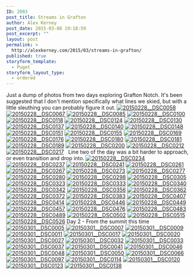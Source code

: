 ```yaml
---
ID: 2093
post_title: Streams in Grafton
author: Alex Kerney
post_date: 2015-03-08 19:18:59
post_excerpt: ""
layout: post
permalink: >
  http://alexkerney.com/2015/03/streams-in-grafton/
published: true
storyform_template:
  - Puget
storyform_layout_type:
  - ordered
---
```

Just a dump of photos from two days exploring Grafton Notch. It's been suggested that I don't mention specifically what lines we skied, but with a little sleuthing you can probably figure it out. <a href="http://alexkerney.com/wp-content/uploads/2015/02/20150228__DSC0058.jpg" data-decorational="pinned"><img data-decorational="pinned" data-sources="http://alexkerney.com/wp-content/uploads/2015/02/20150228__DSC0058.jpg 1x 1424w 2144h, http://alexkerney.com/wp-content/uploads/2015/02/20150228__DSC0058-328x494.jpg 1x 328w 494h, http://alexkerney.com/wp-content/uploads/2015/02/20150228__DSC0058-840x1265.jpg 1x 840w 1265h, http://alexkerney.com/wp-content/uploads/2015/02/20150228__DSC0058-840x1265.jpg 1x 840w 1265h, http://alexkerney.com/wp-content/uploads/2015/02/20150228__DSC0058-558x840.jpg 1x 558w 840h" class="alignnone size-large wp-image-2095 [ftmt_id] nofotomoto" src="http://alexkerney.com/wp-content/uploads/2015/02/20150228__DSC0058-840x1265.jpg" alt="20150228__DSC0058" /></a> <a href="http://alexkerney.com/wp-content/uploads/2015/02/20150228__DSC0067.jpg" data-decorational="pinned"><img data-decorational="pinned" data-sources="http://alexkerney.com/wp-content/uploads/2015/02/20150228__DSC0067.jpg 1x 1424w 2144h, http://alexkerney.com/wp-content/uploads/2015/02/20150228__DSC0067-328x494.jpg 1x 328w 494h, http://alexkerney.com/wp-content/uploads/2015/02/20150228__DSC0067-840x1265.jpg 1x 840w 1265h, http://alexkerney.com/wp-content/uploads/2015/02/20150228__DSC0067-840x1265.jpg 1x 840w 1265h, http://alexkerney.com/wp-content/uploads/2015/02/20150228__DSC0067-558x840.jpg 1x 558w 840h" class="alignnone size-large wp-image-2096 [ftmt_id] nofotomoto" src="http://alexkerney.com/wp-content/uploads/2015/02/20150228__DSC0067-840x1265.jpg" alt="20150228__DSC0067" /></a> <a href="http://alexkerney.com/wp-content/uploads/2015/02/20150228__DSC0085.jpg" data-decorational="pinned"><img data-decorational="pinned" data-sources="http://alexkerney.com/wp-content/uploads/2015/02/20150228__DSC0085.jpg 1x 1424w 2144h, http://alexkerney.com/wp-content/uploads/2015/02/20150228__DSC0085-328x494.jpg 1x 328w 494h, http://alexkerney.com/wp-content/uploads/2015/02/20150228__DSC0085-840x1265.jpg 1x 840w 1265h, http://alexkerney.com/wp-content/uploads/2015/02/20150228__DSC0085-840x1265.jpg 1x 840w 1265h, http://alexkerney.com/wp-content/uploads/2015/02/20150228__DSC0085-558x840.jpg 1x 558w 840h" class="alignnone size-large wp-image-2097 [ftmt_id] nofotomoto" src="http://alexkerney.com/wp-content/uploads/2015/02/20150228__DSC0085-840x1265.jpg" alt="20150228__DSC0085" /></a> <a href="http://alexkerney.com/wp-content/uploads/2015/02/20150228__DSC0100.jpg" data-decorational="pinned"><img data-decorational="pinned" data-sources="http://alexkerney.com/wp-content/uploads/2015/02/20150228__DSC0100.jpg 1x 583w 875h, http://alexkerney.com/wp-content/uploads/2015/02/20150228__DSC0100-329x494.jpg 1x 329w 494h, http://alexkerney.com/wp-content/uploads/2015/02/20150228__DSC0100-560x840.jpg 1x 560w 840h" class="alignnone size-large wp-image-2098 [ftmt_id] nofotomoto" src="http://alexkerney.com/wp-content/uploads/2015/02/20150228__DSC0100.jpg" alt="20150228__DSC0100" /></a> <a href="http://alexkerney.com/wp-content/uploads/2015/02/20150228__DSC0118.jpg" data-decorational="pinned"><img data-decorational="pinned" data-sources="http://alexkerney.com/wp-content/uploads/2015/02/20150228__DSC0118.jpg 1x 914w 1371h, http://alexkerney.com/wp-content/uploads/2015/02/20150228__DSC0118-329x494.jpg 1x 329w 494h, http://alexkerney.com/wp-content/uploads/2015/02/20150228__DSC0118-840x1260.jpg 1x 840w 1260h, http://alexkerney.com/wp-content/uploads/2015/02/20150228__DSC0118-840x1260.jpg 1x 840w 1260h, http://alexkerney.com/wp-content/uploads/2015/02/20150228__DSC0118-560x840.jpg 1x 560w 840h" class="alignnone size-large wp-image-2099 [ftmt_id] nofotomoto" src="http://alexkerney.com/wp-content/uploads/2015/02/20150228__DSC0118-840x1260.jpg" alt="20150228__DSC0118" /></a> <a href="http://alexkerney.com/wp-content/uploads/2015/02/20150228__DSC0124.jpg" data-decorational="pinned"><img data-decorational="pinned" data-sources="http://alexkerney.com/wp-content/uploads/2015/02/20150228__DSC0124.jpg 1x 1194w 796h, http://alexkerney.com/wp-content/uploads/2015/02/20150228__DSC0124-494x329.jpg 1x 494w 329h, http://alexkerney.com/wp-content/uploads/2015/02/20150228__DSC0124-840x560.jpg 1x 840w 560h, http://alexkerney.com/wp-content/uploads/2015/02/20150228__DSC0124-840x560.jpg 1x 840w 560h, http://alexkerney.com/wp-content/uploads/2015/02/20150228__DSC0124-840x560.jpg 1x 840w 560h" class="alignnone size-large wp-image-2100 [ftmt_id] nofotomoto" src="http://alexkerney.com/wp-content/uploads/2015/02/20150228__DSC0124-840x560.jpg" alt="20150228__DSC0124" /></a> <a href="http://alexkerney.com/wp-content/uploads/2015/02/20150228__DSC0130.jpg" data-decorational="pinned"><img data-decorational="pinned" data-sources="http://alexkerney.com/wp-content/uploads/2015/02/20150228__DSC0130.jpg 1x 2144w 1424h, http://alexkerney.com/wp-content/uploads/2015/02/20150228__DSC0130-494x328.jpg 1x 494w 328h, http://alexkerney.com/wp-content/uploads/2015/02/20150228__DSC0130-840x558.jpg 1x 840w 558h, http://alexkerney.com/wp-content/uploads/2015/02/20150228__DSC0130-840x558.jpg 1x 840w 558h, http://alexkerney.com/wp-content/uploads/2015/02/20150228__DSC0130-840x558.jpg 1x 840w 558h" class="alignnone size-large wp-image-2101 [ftmt_id] nofotomoto" src="http://alexkerney.com/wp-content/uploads/2015/02/20150228__DSC0130-840x558.jpg" alt="20150228__DSC0130" /></a> <a href="http://alexkerney.com/wp-content/uploads/2015/02/20150228__DSC0137.jpg" data-decorational="pinned"><img data-decorational="pinned" data-sources="http://alexkerney.com/wp-content/uploads/2015/02/20150228__DSC0137.jpg 1x 2144w 1424h, http://alexkerney.com/wp-content/uploads/2015/02/20150228__DSC0137-494x328.jpg 1x 494w 328h, http://alexkerney.com/wp-content/uploads/2015/02/20150228__DSC0137-840x558.jpg 1x 840w 558h, http://alexkerney.com/wp-content/uploads/2015/02/20150228__DSC0137-840x558.jpg 1x 840w 558h, http://alexkerney.com/wp-content/uploads/2015/02/20150228__DSC0137-840x558.jpg 1x 840w 558h" class="alignnone size-large wp-image-2102 [ftmt_id] nofotomoto" src="http://alexkerney.com/wp-content/uploads/2015/02/20150228__DSC0137-840x558.jpg" alt="20150228__DSC0137" /></a> <a href="http://alexkerney.com/wp-content/uploads/2015/02/20150228__DSC0140.jpg" data-decorational="pinned"><img data-decorational="pinned" data-sources="http://alexkerney.com/wp-content/uploads/2015/02/20150228__DSC0140.jpg 1x 2144w 1424h, http://alexkerney.com/wp-content/uploads/2015/02/20150228__DSC0140-494x328.jpg 1x 494w 328h, http://alexkerney.com/wp-content/uploads/2015/02/20150228__DSC0140-840x558.jpg 1x 840w 558h, http://alexkerney.com/wp-content/uploads/2015/02/20150228__DSC0140-840x558.jpg 1x 840w 558h, http://alexkerney.com/wp-content/uploads/2015/02/20150228__DSC0140-840x558.jpg 1x 840w 558h" class="alignnone size-large wp-image-2103 [ftmt_id] nofotomoto" src="http://alexkerney.com/wp-content/uploads/2015/02/20150228__DSC0140-840x558.jpg" alt="20150228__DSC0140" /></a> <a href="http://alexkerney.com/wp-content/uploads/2015/02/20150228__DSC0148.jpg" data-decorational="pinned"><img data-decorational="pinned" data-sources="http://alexkerney.com/wp-content/uploads/2015/02/20150228__DSC0148.jpg 1x 1424w 2144h, http://alexkerney.com/wp-content/uploads/2015/02/20150228__DSC0148-328x494.jpg 1x 328w 494h, http://alexkerney.com/wp-content/uploads/2015/02/20150228__DSC0148-840x1265.jpg 1x 840w 1265h, http://alexkerney.com/wp-content/uploads/2015/02/20150228__DSC0148-840x1265.jpg 1x 840w 1265h, http://alexkerney.com/wp-content/uploads/2015/02/20150228__DSC0148-558x840.jpg 1x 558w 840h" class="alignnone size-large wp-image-2104 [ftmt_id] nofotomoto" src="http://alexkerney.com/wp-content/uploads/2015/02/20150228__DSC0148-840x1265.jpg" alt="20150228__DSC0148" /></a> <a href="http://alexkerney.com/wp-content/uploads/2015/02/20150228__DSC0151.jpg" data-decorational="pinned"><img data-decorational="pinned" data-sources="http://alexkerney.com/wp-content/uploads/2015/02/20150228__DSC0151.jpg 1x 1424w 2144h, http://alexkerney.com/wp-content/uploads/2015/02/20150228__DSC0151-328x494.jpg 1x 328w 494h, http://alexkerney.com/wp-content/uploads/2015/02/20150228__DSC0151-840x1265.jpg 1x 840w 1265h, http://alexkerney.com/wp-content/uploads/2015/02/20150228__DSC0151-840x1265.jpg 1x 840w 1265h, http://alexkerney.com/wp-content/uploads/2015/02/20150228__DSC0151-558x840.jpg 1x 558w 840h" class="alignnone size-large wp-image-2105 [ftmt_id] nofotomoto" src="http://alexkerney.com/wp-content/uploads/2015/02/20150228__DSC0151-840x1265.jpg" alt="20150228__DSC0151" /></a> <a href="http://alexkerney.com/wp-content/uploads/2015/02/20150228__DSC0155.jpg" data-decorational="pinned"><img data-decorational="pinned" data-sources="http://alexkerney.com/wp-content/uploads/2015/02/20150228__DSC0155.jpg 1x 526w 789h, http://alexkerney.com/wp-content/uploads/2015/02/20150228__DSC0155-329x494.jpg 1x 329w 494h" class="alignnone size-large wp-image-2106 [ftmt_id] nofotomoto" src="http://alexkerney.com/wp-content/uploads/2015/02/20150228__DSC0155.jpg" alt="20150228__DSC0155" /></a> <a href="http://alexkerney.com/wp-content/uploads/2015/02/20150228__DSC0169.jpg" data-decorational="pinned"><img data-decorational="pinned" data-sources="http://alexkerney.com/wp-content/uploads/2015/02/20150228__DSC0169.jpg 1x 1424w 2144h, http://alexkerney.com/wp-content/uploads/2015/02/20150228__DSC0169-328x494.jpg 1x 328w 494h, http://alexkerney.com/wp-content/uploads/2015/02/20150228__DSC0169-840x1265.jpg 1x 840w 1265h, http://alexkerney.com/wp-content/uploads/2015/02/20150228__DSC0169-840x1265.jpg 1x 840w 1265h, http://alexkerney.com/wp-content/uploads/2015/02/20150228__DSC0169-558x840.jpg 1x 558w 840h" class="alignnone size-large wp-image-2107 [ftmt_id] nofotomoto" src="http://alexkerney.com/wp-content/uploads/2015/02/20150228__DSC0169-840x1265.jpg" alt="20150228__DSC0169" /></a> <a href="http://alexkerney.com/wp-content/uploads/2015/02/20150228__DSC0176.jpg" data-decorational="pinned"><img data-decorational="pinned" data-sources="http://alexkerney.com/wp-content/uploads/2015/02/20150228__DSC0176.jpg 1x 682w 1024h, http://alexkerney.com/wp-content/uploads/2015/02/20150228__DSC0176-329x494.jpg 1x 329w 494h, http://alexkerney.com/wp-content/uploads/2015/02/20150228__DSC0176-559x840.jpg 1x 559w 840h" class="alignnone size-large wp-image-2108 [ftmt_id] nofotomoto" src="http://alexkerney.com/wp-content/uploads/2015/02/20150228__DSC0176.jpg" alt="20150228__DSC0176" /></a> <a href="http://alexkerney.com/wp-content/uploads/2015/02/20150228__DSC0180.jpg" data-decorational="pinned"><img data-decorational="pinned" data-sources="http://alexkerney.com/wp-content/uploads/2015/02/20150228__DSC0180.jpg 1x 1359w 906h, http://alexkerney.com/wp-content/uploads/2015/02/20150228__DSC0180-494x329.jpg 1x 494w 329h, http://alexkerney.com/wp-content/uploads/2015/02/20150228__DSC0180-840x560.jpg 1x 840w 560h, http://alexkerney.com/wp-content/uploads/2015/02/20150228__DSC0180-840x560.jpg 1x 840w 560h, http://alexkerney.com/wp-content/uploads/2015/02/20150228__DSC0180-840x560.jpg 1x 840w 560h" class="alignnone size-large wp-image-2109 [ftmt_id] nofotomoto" src="http://alexkerney.com/wp-content/uploads/2015/02/20150228__DSC0180-840x560.jpg" alt="20150228__DSC0180" /></a> <a href="http://alexkerney.com/wp-content/uploads/2015/02/20150228__DSC0181.jpg" data-decorational="pinned"><img data-decorational="pinned" data-sources="http://alexkerney.com/wp-content/uploads/2015/02/20150228__DSC0181.jpg 1x 1424w 2144h, http://alexkerney.com/wp-content/uploads/2015/02/20150228__DSC0181-328x494.jpg 1x 328w 494h, http://alexkerney.com/wp-content/uploads/2015/02/20150228__DSC0181-840x1265.jpg 1x 840w 1265h, http://alexkerney.com/wp-content/uploads/2015/02/20150228__DSC0181-840x1265.jpg 1x 840w 1265h, http://alexkerney.com/wp-content/uploads/2015/02/20150228__DSC0181-558x840.jpg 1x 558w 840h" class="alignnone size-large wp-image-2110 [ftmt_id] nofotomoto" src="http://alexkerney.com/wp-content/uploads/2015/02/20150228__DSC0181-840x1265.jpg" alt="20150228__DSC0181" /></a> <a href="http://alexkerney.com/wp-content/uploads/2015/02/20150228__DSC0189.jpg" data-decorational="pinned"><img data-decorational="pinned" data-sources="http://alexkerney.com/wp-content/uploads/2015/02/20150228__DSC0189.jpg 1x 1124w 1687h, http://alexkerney.com/wp-content/uploads/2015/02/20150228__DSC0189-329x494.jpg 1x 329w 494h, http://alexkerney.com/wp-content/uploads/2015/02/20150228__DSC0189-840x1261.jpg 1x 840w 1261h, http://alexkerney.com/wp-content/uploads/2015/02/20150228__DSC0189-840x1261.jpg 1x 840w 1261h, http://alexkerney.com/wp-content/uploads/2015/02/20150228__DSC0189-560x840.jpg 1x 560w 840h" class="alignnone size-large wp-image-2111 [ftmt_id] nofotomoto" src="http://alexkerney.com/wp-content/uploads/2015/02/20150228__DSC0189-840x1261.jpg" alt="20150228__DSC0189" /></a> <a href="http://alexkerney.com/wp-content/uploads/2015/02/20150228__DSC0200.jpg" data-decorational="pinned"><img data-decorational="pinned" data-sources="http://alexkerney.com/wp-content/uploads/2015/02/20150228__DSC0200.jpg 1x 928w 1392h, http://alexkerney.com/wp-content/uploads/2015/02/20150228__DSC0200-329x494.jpg 1x 329w 494h, http://alexkerney.com/wp-content/uploads/2015/02/20150228__DSC0200-840x1260.jpg 1x 840w 1260h, http://alexkerney.com/wp-content/uploads/2015/02/20150228__DSC0200-840x1260.jpg 1x 840w 1260h, http://alexkerney.com/wp-content/uploads/2015/02/20150228__DSC0200-560x840.jpg 1x 560w 840h" class="alignnone size-large wp-image-2112 [ftmt_id] nofotomoto" src="http://alexkerney.com/wp-content/uploads/2015/02/20150228__DSC0200-840x1260.jpg" alt="20150228__DSC0200" /></a> <a href="http://alexkerney.com/wp-content/uploads/2015/02/20150228__DSC0212.jpg" data-decorational="pinned"><img data-decorational="pinned" data-sources="http://alexkerney.com/wp-content/uploads/2015/02/20150228__DSC0212.jpg 1x 1424w 2144h, http://alexkerney.com/wp-content/uploads/2015/02/20150228__DSC0212-328x494.jpg 1x 328w 494h, http://alexkerney.com/wp-content/uploads/2015/02/20150228__DSC0212-840x1265.jpg 1x 840w 1265h, http://alexkerney.com/wp-content/uploads/2015/02/20150228__DSC0212-840x1265.jpg 1x 840w 1265h, http://alexkerney.com/wp-content/uploads/2015/02/20150228__DSC0212-558x840.jpg 1x 558w 840h" class="alignnone size-large wp-image-2113 [ftmt_id] nofotomoto" src="http://alexkerney.com/wp-content/uploads/2015/02/20150228__DSC0212-840x1265.jpg" alt="20150228__DSC0212" /></a> <a href="http://alexkerney.com/wp-content/uploads/2015/02/20150228__DSC0217.jpg" data-decorational="pinned"><img data-decorational="pinned" data-sources="http://alexkerney.com/wp-content/uploads/2015/02/20150228__DSC0217.jpg 1x 1424w 2144h, http://alexkerney.com/wp-content/uploads/2015/02/20150228__DSC0217-328x494.jpg 1x 328w 494h, http://alexkerney.com/wp-content/uploads/2015/02/20150228__DSC0217-840x1265.jpg 1x 840w 1265h, http://alexkerney.com/wp-content/uploads/2015/02/20150228__DSC0217-840x1265.jpg 1x 840w 1265h, http://alexkerney.com/wp-content/uploads/2015/02/20150228__DSC0217-558x840.jpg 1x 558w 840h" class="alignnone size-large wp-image-2114 [ftmt_id] nofotomoto" src="http://alexkerney.com/wp-content/uploads/2015/02/20150228__DSC0217-840x1265.jpg" alt="20150228__DSC0217" /></a>   Line two of the day was a bit harder to approach, or even transition and drop into. <a href="http://alexkerney.com/wp-content/uploads/2015/02/20150228__DSC0234.jpg" data-decorational="pinned"><img data-decorational="pinned" data-sources="http://alexkerney.com/wp-content/uploads/2015/02/20150228__DSC0234.jpg 1x 1424w 2144h, http://alexkerney.com/wp-content/uploads/2015/02/20150228__DSC0234-328x494.jpg 1x 328w 494h, http://alexkerney.com/wp-content/uploads/2015/02/20150228__DSC0234-840x1265.jpg 1x 840w 1265h, http://alexkerney.com/wp-content/uploads/2015/02/20150228__DSC0234-840x1265.jpg 1x 840w 1265h, http://alexkerney.com/wp-content/uploads/2015/02/20150228__DSC0234-558x840.jpg 1x 558w 840h" class="alignnone size-large wp-image-2115 [ftmt_id] nofotomoto" src="http://alexkerney.com/wp-content/uploads/2015/02/20150228__DSC0234-840x1265.jpg" alt="20150228__DSC0234" /></a> <a href="http://alexkerney.com/wp-content/uploads/2015/02/20150228__DSC0237.jpg" data-decorational="pinned"><img data-decorational="pinned" data-sources="http://alexkerney.com/wp-content/uploads/2015/02/20150228__DSC0237.jpg 1x 1424w 2144h, http://alexkerney.com/wp-content/uploads/2015/02/20150228__DSC0237-328x494.jpg 1x 328w 494h, http://alexkerney.com/wp-content/uploads/2015/02/20150228__DSC0237-840x1265.jpg 1x 840w 1265h, http://alexkerney.com/wp-content/uploads/2015/02/20150228__DSC0237-840x1265.jpg 1x 840w 1265h, http://alexkerney.com/wp-content/uploads/2015/02/20150228__DSC0237-558x840.jpg 1x 558w 840h" class="alignnone size-large wp-image-2116 [ftmt_id] nofotomoto" src="http://alexkerney.com/wp-content/uploads/2015/02/20150228__DSC0237-840x1265.jpg" alt="20150228__DSC0237" /></a> <a href="http://alexkerney.com/wp-content/uploads/2015/02/20150228__DSC0241.jpg" data-decorational="pinned"><img data-decorational="pinned" data-sources="http://alexkerney.com/wp-content/uploads/2015/02/20150228__DSC0241.jpg 1x 1424w 2144h, http://alexkerney.com/wp-content/uploads/2015/02/20150228__DSC0241-328x494.jpg 1x 328w 494h, http://alexkerney.com/wp-content/uploads/2015/02/20150228__DSC0241-840x1265.jpg 1x 840w 1265h, http://alexkerney.com/wp-content/uploads/2015/02/20150228__DSC0241-840x1265.jpg 1x 840w 1265h, http://alexkerney.com/wp-content/uploads/2015/02/20150228__DSC0241-558x840.jpg 1x 558w 840h" class="alignnone size-large wp-image-2117 [ftmt_id] nofotomoto" src="http://alexkerney.com/wp-content/uploads/2015/02/20150228__DSC0241-840x1265.jpg" alt="20150228__DSC0241" /></a> <a href="http://alexkerney.com/wp-content/uploads/2015/02/20150228__DSC0261.jpg" data-decorational="pinned"><img data-decorational="pinned" data-sources="http://alexkerney.com/wp-content/uploads/2015/02/20150228__DSC0261.jpg 1x 1027w 1541h, http://alexkerney.com/wp-content/uploads/2015/02/20150228__DSC0261-329x494.jpg 1x 329w 494h, http://alexkerney.com/wp-content/uploads/2015/02/20150228__DSC0261-840x1260.jpg 1x 840w 1260h, http://alexkerney.com/wp-content/uploads/2015/02/20150228__DSC0261-840x1260.jpg 1x 840w 1260h, http://alexkerney.com/wp-content/uploads/2015/02/20150228__DSC0261-560x840.jpg 1x 560w 840h" class="alignnone size-large wp-image-2118 [ftmt_id] nofotomoto" src="http://alexkerney.com/wp-content/uploads/2015/02/20150228__DSC0261-840x1260.jpg" alt="20150228__DSC0261" /></a> <a href="http://alexkerney.com/wp-content/uploads/2015/02/20150228__DSC0267.jpg" data-decorational="pinned"><img data-decorational="pinned" data-sources="http://alexkerney.com/wp-content/uploads/2015/02/20150228__DSC0267.jpg 1x 1424w 2144h, http://alexkerney.com/wp-content/uploads/2015/02/20150228__DSC0267-328x494.jpg 1x 328w 494h, http://alexkerney.com/wp-content/uploads/2015/02/20150228__DSC0267-840x1265.jpg 1x 840w 1265h, http://alexkerney.com/wp-content/uploads/2015/02/20150228__DSC0267-840x1265.jpg 1x 840w 1265h, http://alexkerney.com/wp-content/uploads/2015/02/20150228__DSC0267-558x840.jpg 1x 558w 840h" class="alignnone size-large wp-image-2119 [ftmt_id] nofotomoto" src="http://alexkerney.com/wp-content/uploads/2015/02/20150228__DSC0267-840x1265.jpg" alt="20150228__DSC0267" /></a> <a href="http://alexkerney.com/wp-content/uploads/2015/02/20150228__DSC0273.jpg" data-decorational="pinned"><img data-decorational="pinned" data-sources="http://alexkerney.com/wp-content/uploads/2015/02/20150228__DSC0273.jpg 1x 1424w 2144h, http://alexkerney.com/wp-content/uploads/2015/02/20150228__DSC0273-328x494.jpg 1x 328w 494h, http://alexkerney.com/wp-content/uploads/2015/02/20150228__DSC0273-840x1265.jpg 1x 840w 1265h, http://alexkerney.com/wp-content/uploads/2015/02/20150228__DSC0273-840x1265.jpg 1x 840w 1265h, http://alexkerney.com/wp-content/uploads/2015/02/20150228__DSC0273-558x840.jpg 1x 558w 840h" class="alignnone size-large wp-image-2120 [ftmt_id] nofotomoto" src="http://alexkerney.com/wp-content/uploads/2015/02/20150228__DSC0273-840x1265.jpg" alt="20150228__DSC0273" /></a> <a href="http://alexkerney.com/wp-content/uploads/2015/02/20150228__DSC0277.jpg" data-decorational="pinned"><img data-decorational="pinned" data-sources="http://alexkerney.com/wp-content/uploads/2015/02/20150228__DSC0277.jpg 1x 1424w 2144h, http://alexkerney.com/wp-content/uploads/2015/02/20150228__DSC0277-328x494.jpg 1x 328w 494h, http://alexkerney.com/wp-content/uploads/2015/02/20150228__DSC0277-840x1265.jpg 1x 840w 1265h, http://alexkerney.com/wp-content/uploads/2015/02/20150228__DSC0277-840x1265.jpg 1x 840w 1265h, http://alexkerney.com/wp-content/uploads/2015/02/20150228__DSC0277-558x840.jpg 1x 558w 840h" class="alignnone size-large wp-image-2121 [ftmt_id] nofotomoto" src="http://alexkerney.com/wp-content/uploads/2015/02/20150228__DSC0277-840x1265.jpg" alt="20150228__DSC0277" /></a> <a href="http://alexkerney.com/wp-content/uploads/2015/02/20150228__DSC0280.jpg" data-decorational="pinned"><img data-decorational="pinned" data-sources="http://alexkerney.com/wp-content/uploads/2015/02/20150228__DSC0280.jpg 1x 1424w 2144h, http://alexkerney.com/wp-content/uploads/2015/02/20150228__DSC0280-328x494.jpg 1x 328w 494h, http://alexkerney.com/wp-content/uploads/2015/02/20150228__DSC0280-840x1265.jpg 1x 840w 1265h, http://alexkerney.com/wp-content/uploads/2015/02/20150228__DSC0280-840x1265.jpg 1x 840w 1265h, http://alexkerney.com/wp-content/uploads/2015/02/20150228__DSC0280-558x840.jpg 1x 558w 840h" class="alignnone size-large wp-image-2122 [ftmt_id] nofotomoto" src="http://alexkerney.com/wp-content/uploads/2015/02/20150228__DSC0280-840x1265.jpg" alt="20150228__DSC0280" /></a> <a href="http://alexkerney.com/wp-content/uploads/2015/02/20150228__DSC0298.jpg" data-decorational="pinned"><img data-decorational="pinned" data-sources="http://alexkerney.com/wp-content/uploads/2015/02/20150228__DSC0298.jpg 1x 1424w 2144h, http://alexkerney.com/wp-content/uploads/2015/02/20150228__DSC0298-328x494.jpg 1x 328w 494h, http://alexkerney.com/wp-content/uploads/2015/02/20150228__DSC0298-840x1265.jpg 1x 840w 1265h, http://alexkerney.com/wp-content/uploads/2015/02/20150228__DSC0298-840x1265.jpg 1x 840w 1265h, http://alexkerney.com/wp-content/uploads/2015/02/20150228__DSC0298-558x840.jpg 1x 558w 840h" class="alignnone size-large wp-image-2123 [ftmt_id] nofotomoto" src="http://alexkerney.com/wp-content/uploads/2015/02/20150228__DSC0298-840x1265.jpg" alt="20150228__DSC0298" /></a> <a href="http://alexkerney.com/wp-content/uploads/2015/02/20150228__DSC0305.jpg" data-decorational="pinned"><img data-decorational="pinned" data-sources="http://alexkerney.com/wp-content/uploads/2015/02/20150228__DSC0305.jpg 1x 1424w 2144h, http://alexkerney.com/wp-content/uploads/2015/02/20150228__DSC0305-328x494.jpg 1x 328w 494h, http://alexkerney.com/wp-content/uploads/2015/02/20150228__DSC0305-840x1265.jpg 1x 840w 1265h, http://alexkerney.com/wp-content/uploads/2015/02/20150228__DSC0305-840x1265.jpg 1x 840w 1265h, http://alexkerney.com/wp-content/uploads/2015/02/20150228__DSC0305-558x840.jpg 1x 558w 840h" class="alignnone size-large wp-image-2124 [ftmt_id] nofotomoto" src="http://alexkerney.com/wp-content/uploads/2015/02/20150228__DSC0305-840x1265.jpg" alt="20150228__DSC0305" /></a> <a href="http://alexkerney.com/wp-content/uploads/2015/02/20150228__DSC0323.jpg" data-decorational="pinned"><img data-decorational="pinned" data-sources="http://alexkerney.com/wp-content/uploads/2015/02/20150228__DSC0323.jpg 1x 1424w 2144h, http://alexkerney.com/wp-content/uploads/2015/02/20150228__DSC0323-328x494.jpg 1x 328w 494h, http://alexkerney.com/wp-content/uploads/2015/02/20150228__DSC0323-840x1265.jpg 1x 840w 1265h, http://alexkerney.com/wp-content/uploads/2015/02/20150228__DSC0323-840x1265.jpg 1x 840w 1265h, http://alexkerney.com/wp-content/uploads/2015/02/20150228__DSC0323-558x840.jpg 1x 558w 840h" class="alignnone size-large wp-image-2125 [ftmt_id] nofotomoto" src="http://alexkerney.com/wp-content/uploads/2015/02/20150228__DSC0323-840x1265.jpg" alt="20150228__DSC0323" /></a> <a href="http://alexkerney.com/wp-content/uploads/2015/02/20150228__DSC0333.jpg" data-decorational="pinned"><img data-decorational="pinned" data-sources="http://alexkerney.com/wp-content/uploads/2015/02/20150228__DSC0333.jpg 1x 1424w 2144h, http://alexkerney.com/wp-content/uploads/2015/02/20150228__DSC0333-328x494.jpg 1x 328w 494h, http://alexkerney.com/wp-content/uploads/2015/02/20150228__DSC0333-840x1265.jpg 1x 840w 1265h, http://alexkerney.com/wp-content/uploads/2015/02/20150228__DSC0333-840x1265.jpg 1x 840w 1265h, http://alexkerney.com/wp-content/uploads/2015/02/20150228__DSC0333-558x840.jpg 1x 558w 840h" class="alignnone size-large wp-image-2126 [ftmt_id] nofotomoto" src="http://alexkerney.com/wp-content/uploads/2015/02/20150228__DSC0333-840x1265.jpg" alt="20150228__DSC0333" /></a> <a href="http://alexkerney.com/wp-content/uploads/2015/02/20150228__DSC0340.jpg" data-decorational="pinned"><img data-decorational="pinned" data-sources="http://alexkerney.com/wp-content/uploads/2015/02/20150228__DSC0340.jpg 1x 1424w 2144h, http://alexkerney.com/wp-content/uploads/2015/02/20150228__DSC0340-328x494.jpg 1x 328w 494h, http://alexkerney.com/wp-content/uploads/2015/02/20150228__DSC0340-840x1265.jpg 1x 840w 1265h, http://alexkerney.com/wp-content/uploads/2015/02/20150228__DSC0340-840x1265.jpg 1x 840w 1265h, http://alexkerney.com/wp-content/uploads/2015/02/20150228__DSC0340-558x840.jpg 1x 558w 840h" class="alignnone size-large wp-image-2127 [ftmt_id] nofotomoto" src="http://alexkerney.com/wp-content/uploads/2015/02/20150228__DSC0340-840x1265.jpg" alt="20150228__DSC0340" /></a> <a href="http://alexkerney.com/wp-content/uploads/2015/02/20150228__DSC0342.jpg" data-decorational="pinned"><img data-decorational="pinned" data-sources="http://alexkerney.com/wp-content/uploads/2015/02/20150228__DSC0342.jpg 1x 1424w 2144h, http://alexkerney.com/wp-content/uploads/2015/02/20150228__DSC0342-328x494.jpg 1x 328w 494h, http://alexkerney.com/wp-content/uploads/2015/02/20150228__DSC0342-840x1265.jpg 1x 840w 1265h, http://alexkerney.com/wp-content/uploads/2015/02/20150228__DSC0342-840x1265.jpg 1x 840w 1265h, http://alexkerney.com/wp-content/uploads/2015/02/20150228__DSC0342-558x840.jpg 1x 558w 840h" class="alignnone size-large wp-image-2128 [ftmt_id] nofotomoto" src="http://alexkerney.com/wp-content/uploads/2015/02/20150228__DSC0342-840x1265.jpg" alt="20150228__DSC0342" /></a> <a href="http://alexkerney.com/wp-content/uploads/2015/02/20150228__DSC0356.jpg" data-decorational="pinned"><img data-decorational="pinned" data-sources="http://alexkerney.com/wp-content/uploads/2015/02/20150228__DSC0356.jpg 1x 1424w 2144h, http://alexkerney.com/wp-content/uploads/2015/02/20150228__DSC0356-328x494.jpg 1x 328w 494h, http://alexkerney.com/wp-content/uploads/2015/02/20150228__DSC0356-840x1265.jpg 1x 840w 1265h, http://alexkerney.com/wp-content/uploads/2015/02/20150228__DSC0356-840x1265.jpg 1x 840w 1265h, http://alexkerney.com/wp-content/uploads/2015/02/20150228__DSC0356-558x840.jpg 1x 558w 840h" class="alignnone size-large wp-image-2129 [ftmt_id] nofotomoto" src="http://alexkerney.com/wp-content/uploads/2015/02/20150228__DSC0356-840x1265.jpg" alt="20150228__DSC0356" /></a> <a href="http://alexkerney.com/wp-content/uploads/2015/02/20150228__DSC0362.jpg" data-decorational="pinned"><img data-decorational="pinned" data-sources="http://alexkerney.com/wp-content/uploads/2015/02/20150228__DSC0362.jpg 1x 2144w 1424h, http://alexkerney.com/wp-content/uploads/2015/02/20150228__DSC0362-494x328.jpg 1x 494w 328h, http://alexkerney.com/wp-content/uploads/2015/02/20150228__DSC0362-840x558.jpg 1x 840w 558h, http://alexkerney.com/wp-content/uploads/2015/02/20150228__DSC0362-840x558.jpg 1x 840w 558h, http://alexkerney.com/wp-content/uploads/2015/02/20150228__DSC0362-840x558.jpg 1x 840w 558h" class="alignnone size-large wp-image-2130 [ftmt_id] nofotomoto" src="http://alexkerney.com/wp-content/uploads/2015/02/20150228__DSC0362-840x558.jpg" alt="20150228__DSC0362" /></a> <a href="http://alexkerney.com/wp-content/uploads/2015/02/20150228__DSC0372.jpg" data-decorational="pinned"><img data-decorational="pinned" data-sources="http://alexkerney.com/wp-content/uploads/2015/02/20150228__DSC0372.jpg 1x 1424w 2144h, http://alexkerney.com/wp-content/uploads/2015/02/20150228__DSC0372-328x494.jpg 1x 328w 494h, http://alexkerney.com/wp-content/uploads/2015/02/20150228__DSC0372-840x1265.jpg 1x 840w 1265h, http://alexkerney.com/wp-content/uploads/2015/02/20150228__DSC0372-840x1265.jpg 1x 840w 1265h, http://alexkerney.com/wp-content/uploads/2015/02/20150228__DSC0372-558x840.jpg 1x 558w 840h" class="alignnone size-large wp-image-2131 [ftmt_id] nofotomoto" src="http://alexkerney.com/wp-content/uploads/2015/02/20150228__DSC0372-840x1265.jpg" alt="20150228__DSC0372" /></a> <a href="http://alexkerney.com/wp-content/uploads/2015/02/20150228__DSC0383.jpg" data-decorational="pinned"><img data-decorational="pinned" data-sources="http://alexkerney.com/wp-content/uploads/2015/02/20150228__DSC0383.jpg 1x 1424w 2144h, http://alexkerney.com/wp-content/uploads/2015/02/20150228__DSC0383-328x494.jpg 1x 328w 494h, http://alexkerney.com/wp-content/uploads/2015/02/20150228__DSC0383-840x1265.jpg 1x 840w 1265h, http://alexkerney.com/wp-content/uploads/2015/02/20150228__DSC0383-840x1265.jpg 1x 840w 1265h, http://alexkerney.com/wp-content/uploads/2015/02/20150228__DSC0383-558x840.jpg 1x 558w 840h" class="alignnone size-large wp-image-2132 [ftmt_id] nofotomoto" src="http://alexkerney.com/wp-content/uploads/2015/02/20150228__DSC0383-840x1265.jpg" alt="20150228__DSC0383" /></a> <a href="http://alexkerney.com/wp-content/uploads/2015/02/20150228__DSC0407.jpg" data-decorational="pinned"><img data-decorational="pinned" data-sources="http://alexkerney.com/wp-content/uploads/2015/02/20150228__DSC0407.jpg 1x 1424w 2144h, http://alexkerney.com/wp-content/uploads/2015/02/20150228__DSC0407-328x494.jpg 1x 328w 494h, http://alexkerney.com/wp-content/uploads/2015/02/20150228__DSC0407-840x1265.jpg 1x 840w 1265h, http://alexkerney.com/wp-content/uploads/2015/02/20150228__DSC0407-840x1265.jpg 1x 840w 1265h, http://alexkerney.com/wp-content/uploads/2015/02/20150228__DSC0407-558x840.jpg 1x 558w 840h" class="alignnone size-large wp-image-2133 [ftmt_id] nofotomoto" src="http://alexkerney.com/wp-content/uploads/2015/02/20150228__DSC0407-840x1265.jpg" alt="20150228__DSC0407" /></a> <a href="http://alexkerney.com/wp-content/uploads/2015/02/20150228__DSC0414.jpg" data-decorational="pinned"><img data-decorational="pinned" data-sources="http://alexkerney.com/wp-content/uploads/2015/02/20150228__DSC0414.jpg 1x 1424w 2144h, http://alexkerney.com/wp-content/uploads/2015/02/20150228__DSC0414-328x494.jpg 1x 328w 494h, http://alexkerney.com/wp-content/uploads/2015/02/20150228__DSC0414-840x1265.jpg 1x 840w 1265h, http://alexkerney.com/wp-content/uploads/2015/02/20150228__DSC0414-840x1265.jpg 1x 840w 1265h, http://alexkerney.com/wp-content/uploads/2015/02/20150228__DSC0414-558x840.jpg 1x 558w 840h" class="alignnone size-large wp-image-2134 [ftmt_id] nofotomoto" src="http://alexkerney.com/wp-content/uploads/2015/02/20150228__DSC0414-840x1265.jpg" alt="20150228__DSC0414" /></a> <a href="http://alexkerney.com/wp-content/uploads/2015/02/20150228__DSC0446.jpg" data-decorational="pinned"><img data-decorational="pinned" data-sources="http://alexkerney.com/wp-content/uploads/2015/02/20150228__DSC0446.jpg 1x 2144w 1424h, http://alexkerney.com/wp-content/uploads/2015/02/20150228__DSC0446-494x328.jpg 1x 494w 328h, http://alexkerney.com/wp-content/uploads/2015/02/20150228__DSC0446-840x558.jpg 1x 840w 558h, http://alexkerney.com/wp-content/uploads/2015/02/20150228__DSC0446-840x558.jpg 1x 840w 558h, http://alexkerney.com/wp-content/uploads/2015/02/20150228__DSC0446-840x558.jpg 1x 840w 558h" class="alignnone size-large wp-image-2135 [ftmt_id] nofotomoto" src="http://alexkerney.com/wp-content/uploads/2015/02/20150228__DSC0446-840x558.jpg" alt="20150228__DSC0446" /></a> <a href="http://alexkerney.com/wp-content/uploads/2015/02/20150228__DSC0449.jpg" data-decorational="pinned"><img data-decorational="pinned" data-sources="http://alexkerney.com/wp-content/uploads/2015/02/20150228__DSC0449.jpg 1x 1424w 2144h, http://alexkerney.com/wp-content/uploads/2015/02/20150228__DSC0449-328x494.jpg 1x 328w 494h, http://alexkerney.com/wp-content/uploads/2015/02/20150228__DSC0449-840x1265.jpg 1x 840w 1265h, http://alexkerney.com/wp-content/uploads/2015/02/20150228__DSC0449-840x1265.jpg 1x 840w 1265h, http://alexkerney.com/wp-content/uploads/2015/02/20150228__DSC0449-558x840.jpg 1x 558w 840h" class="alignnone size-large wp-image-2136 [ftmt_id] nofotomoto" src="http://alexkerney.com/wp-content/uploads/2015/02/20150228__DSC0449-840x1265.jpg" alt="20150228__DSC0449" /></a> <a href="http://alexkerney.com/wp-content/uploads/2015/02/20150228__DSC0457.jpg" data-decorational="pinned"><img data-decorational="pinned" data-sources="http://alexkerney.com/wp-content/uploads/2015/02/20150228__DSC0457.jpg 1x 2144w 1424h, http://alexkerney.com/wp-content/uploads/2015/02/20150228__DSC0457-494x328.jpg 1x 494w 328h, http://alexkerney.com/wp-content/uploads/2015/02/20150228__DSC0457-840x558.jpg 1x 840w 558h, http://alexkerney.com/wp-content/uploads/2015/02/20150228__DSC0457-840x558.jpg 1x 840w 558h, http://alexkerney.com/wp-content/uploads/2015/02/20150228__DSC0457-840x558.jpg 1x 840w 558h" class="alignnone size-large wp-image-2137 [ftmt_id] nofotomoto" src="http://alexkerney.com/wp-content/uploads/2015/02/20150228__DSC0457-840x558.jpg" alt="20150228__DSC0457" /></a> <a href="http://alexkerney.com/wp-content/uploads/2015/02/20150228__DSC0476.jpg" data-decorational="pinned"><img data-decorational="pinned" data-sources="http://alexkerney.com/wp-content/uploads/2015/02/20150228__DSC0476.jpg 1x 2144w 1424h, http://alexkerney.com/wp-content/uploads/2015/02/20150228__DSC0476-494x328.jpg 1x 494w 328h, http://alexkerney.com/wp-content/uploads/2015/02/20150228__DSC0476-840x558.jpg 1x 840w 558h, http://alexkerney.com/wp-content/uploads/2015/02/20150228__DSC0476-840x558.jpg 1x 840w 558h, http://alexkerney.com/wp-content/uploads/2015/02/20150228__DSC0476-840x558.jpg 1x 840w 558h" class="alignnone size-large wp-image-2138 [ftmt_id] nofotomoto" src="http://alexkerney.com/wp-content/uploads/2015/02/20150228__DSC0476-840x558.jpg" alt="20150228__DSC0476" /></a> <a href="http://alexkerney.com/wp-content/uploads/2015/02/20150228__DSC0483.jpg" data-decorational="pinned"><img data-decorational="pinned" data-sources="http://alexkerney.com/wp-content/uploads/2015/02/20150228__DSC0483.jpg 1x 1424w 2144h, http://alexkerney.com/wp-content/uploads/2015/02/20150228__DSC0483-328x494.jpg 1x 328w 494h, http://alexkerney.com/wp-content/uploads/2015/02/20150228__DSC0483-840x1265.jpg 1x 840w 1265h, http://alexkerney.com/wp-content/uploads/2015/02/20150228__DSC0483-840x1265.jpg 1x 840w 1265h, http://alexkerney.com/wp-content/uploads/2015/02/20150228__DSC0483-558x840.jpg 1x 558w 840h" class="alignnone size-large wp-image-2139 [ftmt_id] nofotomoto" src="http://alexkerney.com/wp-content/uploads/2015/02/20150228__DSC0483-840x1265.jpg" alt="20150228__DSC0483" /></a> <a href="http://alexkerney.com/wp-content/uploads/2015/02/20150228__DSC0489.jpg" data-decorational="pinned"><img data-decorational="pinned" data-sources="http://alexkerney.com/wp-content/uploads/2015/02/20150228__DSC0489.jpg 1x 1424w 2144h, http://alexkerney.com/wp-content/uploads/2015/02/20150228__DSC0489-328x494.jpg 1x 328w 494h, http://alexkerney.com/wp-content/uploads/2015/02/20150228__DSC0489-840x1265.jpg 1x 840w 1265h, http://alexkerney.com/wp-content/uploads/2015/02/20150228__DSC0489-840x1265.jpg 1x 840w 1265h, http://alexkerney.com/wp-content/uploads/2015/02/20150228__DSC0489-558x840.jpg 1x 558w 840h" class="alignnone size-large wp-image-2140 [ftmt_id] nofotomoto" src="http://alexkerney.com/wp-content/uploads/2015/02/20150228__DSC0489-840x1265.jpg" alt="20150228__DSC0489" /></a> <a href="http://alexkerney.com/wp-content/uploads/2015/02/20150228__DSC0502.jpg" data-decorational="pinned"><img data-decorational="pinned" data-sources="http://alexkerney.com/wp-content/uploads/2015/02/20150228__DSC0502.jpg 1x 1424w 2144h, http://alexkerney.com/wp-content/uploads/2015/02/20150228__DSC0502-328x494.jpg 1x 328w 494h, http://alexkerney.com/wp-content/uploads/2015/02/20150228__DSC0502-840x1265.jpg 1x 840w 1265h, http://alexkerney.com/wp-content/uploads/2015/02/20150228__DSC0502-840x1265.jpg 1x 840w 1265h, http://alexkerney.com/wp-content/uploads/2015/02/20150228__DSC0502-558x840.jpg 1x 558w 840h" class="alignnone size-large wp-image-2141 [ftmt_id] nofotomoto" src="http://alexkerney.com/wp-content/uploads/2015/02/20150228__DSC0502-840x1265.jpg" alt="20150228__DSC0502" /></a> <a href="http://alexkerney.com/wp-content/uploads/2015/02/20150228__DSC0515.jpg" data-decorational="pinned"><img data-decorational="pinned" data-sources="http://alexkerney.com/wp-content/uploads/2015/02/20150228__DSC0515.jpg 1x 1424w 2144h, http://alexkerney.com/wp-content/uploads/2015/02/20150228__DSC0515-328x494.jpg 1x 328w 494h, http://alexkerney.com/wp-content/uploads/2015/02/20150228__DSC0515-840x1265.jpg 1x 840w 1265h, http://alexkerney.com/wp-content/uploads/2015/02/20150228__DSC0515-840x1265.jpg 1x 840w 1265h, http://alexkerney.com/wp-content/uploads/2015/02/20150228__DSC0515-558x840.jpg 1x 558w 840h" class="alignnone size-large wp-image-2142 [ftmt_id] nofotomoto" src="http://alexkerney.com/wp-content/uploads/2015/02/20150228__DSC0515-840x1265.jpg" alt="20150228__DSC0515" /></a> <a href="http://alexkerney.com/wp-content/uploads/2015/02/20150228__DSC0526.jpg" data-decorational="pinned"><img data-decorational="pinned" data-sources="http://alexkerney.com/wp-content/uploads/2015/02/20150228__DSC0526.jpg 1x 949w 1424h, http://alexkerney.com/wp-content/uploads/2015/02/20150228__DSC0526-329x494.jpg 1x 329w 494h, http://alexkerney.com/wp-content/uploads/2015/02/20150228__DSC0526-840x1260.jpg 1x 840w 1260h, http://alexkerney.com/wp-content/uploads/2015/02/20150228__DSC0526-840x1260.jpg 1x 840w 1260h, http://alexkerney.com/wp-content/uploads/2015/02/20150228__DSC0526-560x840.jpg 1x 560w 840h" class="alignnone size-large wp-image-2143 [ftmt_id] nofotomoto" src="http://alexkerney.com/wp-content/uploads/2015/02/20150228__DSC0526-840x1260.jpg" alt="20150228__DSC0526" /></a> Day 2 - From the summit this time <a href="http://alexkerney.com/wp-content/uploads/2015/03/20150301__DSC0005.jpg" data-decorational="pinned"><img data-decorational="pinned" data-sources="http://alexkerney.com/wp-content/uploads/2015/03/20150301__DSC0005.jpg 1x 1424w 2144h, http://alexkerney.com/wp-content/uploads/2015/03/20150301__DSC0005-328x494.jpg 1x 328w 494h, http://alexkerney.com/wp-content/uploads/2015/03/20150301__DSC0005-840x1265.jpg 1x 840w 1265h, http://alexkerney.com/wp-content/uploads/2015/03/20150301__DSC0005-840x1265.jpg 1x 840w 1265h, http://alexkerney.com/wp-content/uploads/2015/03/20150301__DSC0005-558x840.jpg 1x 558w 840h" class="alignnone size-large wp-image-2177 [ftmt_id] nofotomoto" src="http://alexkerney.com/wp-content/uploads/2015/03/20150301__DSC0005-840x1265.jpg" alt="20150301__DSC0005" /></a> <a href="http://alexkerney.com/wp-content/uploads/2015/03/20150301__DSC0007.jpg" data-decorational="pinned"><img data-decorational="pinned" data-sources="http://alexkerney.com/wp-content/uploads/2015/03/20150301__DSC0007.jpg 1x 2144w 1424h, http://alexkerney.com/wp-content/uploads/2015/03/20150301__DSC0007-494x328.jpg 1x 494w 328h, http://alexkerney.com/wp-content/uploads/2015/03/20150301__DSC0007-840x558.jpg 1x 840w 558h, http://alexkerney.com/wp-content/uploads/2015/03/20150301__DSC0007-840x558.jpg 1x 840w 558h, http://alexkerney.com/wp-content/uploads/2015/03/20150301__DSC0007-840x558.jpg 1x 840w 558h" class="alignnone size-large wp-image-2178 [ftmt_id] nofotomoto" src="http://alexkerney.com/wp-content/uploads/2015/03/20150301__DSC0007-840x558.jpg" alt="20150301__DSC0007" /></a> <a href="http://alexkerney.com/wp-content/uploads/2015/03/20150301__DSC0009.jpg" data-decorational="pinned"><img data-decorational="pinned" data-sources="http://alexkerney.com/wp-content/uploads/2015/03/20150301__DSC0009.jpg 1x 2144w 1424h, http://alexkerney.com/wp-content/uploads/2015/03/20150301__DSC0009-494x328.jpg 1x 494w 328h, http://alexkerney.com/wp-content/uploads/2015/03/20150301__DSC0009-840x558.jpg 1x 840w 558h, http://alexkerney.com/wp-content/uploads/2015/03/20150301__DSC0009-840x558.jpg 1x 840w 558h, http://alexkerney.com/wp-content/uploads/2015/03/20150301__DSC0009-840x558.jpg 1x 840w 558h" class="alignnone size-large wp-image-2179 [ftmt_id] nofotomoto" src="http://alexkerney.com/wp-content/uploads/2015/03/20150301__DSC0009-840x558.jpg" alt="20150301__DSC0009" /></a> <a href="http://alexkerney.com/wp-content/uploads/2015/03/20150301__DSC0011.jpg" data-decorational="pinned"><img data-decorational="pinned" data-sources="http://alexkerney.com/wp-content/uploads/2015/03/20150301__DSC0011.jpg 1x 1424w 2144h, http://alexkerney.com/wp-content/uploads/2015/03/20150301__DSC0011-328x494.jpg 1x 328w 494h, http://alexkerney.com/wp-content/uploads/2015/03/20150301__DSC0011-840x1265.jpg 1x 840w 1265h, http://alexkerney.com/wp-content/uploads/2015/03/20150301__DSC0011-840x1265.jpg 1x 840w 1265h, http://alexkerney.com/wp-content/uploads/2015/03/20150301__DSC0011-558x840.jpg 1x 558w 840h" class="alignnone size-large wp-image-2180 [ftmt_id] nofotomoto" src="http://alexkerney.com/wp-content/uploads/2015/03/20150301__DSC0011-840x1265.jpg" alt="20150301__DSC0011" /></a> <a href="http://alexkerney.com/wp-content/uploads/2015/03/20150301__DSC0017.jpg" data-decorational="pinned"><img data-decorational="pinned" data-sources="http://alexkerney.com/wp-content/uploads/2015/03/20150301__DSC0017.jpg 1x 1424w 2144h, http://alexkerney.com/wp-content/uploads/2015/03/20150301__DSC0017-328x494.jpg 1x 328w 494h, http://alexkerney.com/wp-content/uploads/2015/03/20150301__DSC0017-840x1265.jpg 1x 840w 1265h, http://alexkerney.com/wp-content/uploads/2015/03/20150301__DSC0017-840x1265.jpg 1x 840w 1265h, http://alexkerney.com/wp-content/uploads/2015/03/20150301__DSC0017-558x840.jpg 1x 558w 840h" class="alignnone size-large wp-image-2181 [ftmt_id] nofotomoto" src="http://alexkerney.com/wp-content/uploads/2015/03/20150301__DSC0017-840x1265.jpg" alt="20150301__DSC0017" /></a> <a href="http://alexkerney.com/wp-content/uploads/2015/03/20150301__DSC0020.jpg" data-decorational="pinned"><img data-decorational="pinned" data-sources="http://alexkerney.com/wp-content/uploads/2015/03/20150301__DSC0020.jpg 1x 1424w 2144h, http://alexkerney.com/wp-content/uploads/2015/03/20150301__DSC0020-328x494.jpg 1x 328w 494h, http://alexkerney.com/wp-content/uploads/2015/03/20150301__DSC0020-840x1265.jpg 1x 840w 1265h, http://alexkerney.com/wp-content/uploads/2015/03/20150301__DSC0020-840x1265.jpg 1x 840w 1265h, http://alexkerney.com/wp-content/uploads/2015/03/20150301__DSC0020-558x840.jpg 1x 558w 840h" class="alignnone size-large wp-image-2182 [ftmt_id] nofotomoto" src="http://alexkerney.com/wp-content/uploads/2015/03/20150301__DSC0020-840x1265.jpg" alt="20150301__DSC0020" /></a> <a href="http://alexkerney.com/wp-content/uploads/2015/03/20150301__DSC0027.jpg" data-decorational="pinned"><img data-decorational="pinned" data-sources="http://alexkerney.com/wp-content/uploads/2015/03/20150301__DSC0027.jpg 1x 2144w 1424h, http://alexkerney.com/wp-content/uploads/2015/03/20150301__DSC0027-494x328.jpg 1x 494w 328h, http://alexkerney.com/wp-content/uploads/2015/03/20150301__DSC0027-840x558.jpg 1x 840w 558h, http://alexkerney.com/wp-content/uploads/2015/03/20150301__DSC0027-840x558.jpg 1x 840w 558h, http://alexkerney.com/wp-content/uploads/2015/03/20150301__DSC0027-840x558.jpg 1x 840w 558h" class="alignnone size-large wp-image-2183 [ftmt_id] nofotomoto" src="http://alexkerney.com/wp-content/uploads/2015/03/20150301__DSC0027-840x558.jpg" alt="20150301__DSC0027" /></a> <a href="http://alexkerney.com/wp-content/uploads/2015/03/20150301__DSC0032.jpg" data-decorational="pinned"><img data-decorational="pinned" data-sources="http://alexkerney.com/wp-content/uploads/2015/03/20150301__DSC0032.jpg 1x 1424w 2144h, http://alexkerney.com/wp-content/uploads/2015/03/20150301__DSC0032-328x494.jpg 1x 328w 494h, http://alexkerney.com/wp-content/uploads/2015/03/20150301__DSC0032-840x1265.jpg 1x 840w 1265h, http://alexkerney.com/wp-content/uploads/2015/03/20150301__DSC0032-840x1265.jpg 1x 840w 1265h, http://alexkerney.com/wp-content/uploads/2015/03/20150301__DSC0032-558x840.jpg 1x 558w 840h" class="alignnone size-large wp-image-2184 [ftmt_id] nofotomoto" src="http://alexkerney.com/wp-content/uploads/2015/03/20150301__DSC0032-840x1265.jpg" alt="20150301__DSC0032" /></a> <a href="http://alexkerney.com/wp-content/uploads/2015/03/20150301__DSC0033.jpg" data-decorational="pinned"><img data-decorational="pinned" data-sources="http://alexkerney.com/wp-content/uploads/2015/03/20150301__DSC0033.jpg 1x 1424w 2144h, http://alexkerney.com/wp-content/uploads/2015/03/20150301__DSC0033-328x494.jpg 1x 328w 494h, http://alexkerney.com/wp-content/uploads/2015/03/20150301__DSC0033-840x1265.jpg 1x 840w 1265h, http://alexkerney.com/wp-content/uploads/2015/03/20150301__DSC0033-840x1265.jpg 1x 840w 1265h, http://alexkerney.com/wp-content/uploads/2015/03/20150301__DSC0033-558x840.jpg 1x 558w 840h" class="alignnone size-large wp-image-2185 [ftmt_id] nofotomoto" src="http://alexkerney.com/wp-content/uploads/2015/03/20150301__DSC0033-840x1265.jpg" alt="20150301__DSC0033" /></a> <a href="http://alexkerney.com/wp-content/uploads/2015/03/20150301__DSC0037.jpg" data-decorational="pinned"><img data-decorational="pinned" data-sources="http://alexkerney.com/wp-content/uploads/2015/03/20150301__DSC0037.jpg 1x 1424w 2144h, http://alexkerney.com/wp-content/uploads/2015/03/20150301__DSC0037-328x494.jpg 1x 328w 494h, http://alexkerney.com/wp-content/uploads/2015/03/20150301__DSC0037-840x1265.jpg 1x 840w 1265h, http://alexkerney.com/wp-content/uploads/2015/03/20150301__DSC0037-840x1265.jpg 1x 840w 1265h, http://alexkerney.com/wp-content/uploads/2015/03/20150301__DSC0037-558x840.jpg 1x 558w 840h" class="alignnone size-large wp-image-2186 [ftmt_id] nofotomoto" src="http://alexkerney.com/wp-content/uploads/2015/03/20150301__DSC0037-840x1265.jpg" alt="20150301__DSC0037" /></a> <a href="http://alexkerney.com/wp-content/uploads/2015/03/20150301__DSC0041.jpg" data-decorational="pinned"><img data-decorational="pinned" data-sources="http://alexkerney.com/wp-content/uploads/2015/03/20150301__DSC0041.jpg 1x 2144w 1424h, http://alexkerney.com/wp-content/uploads/2015/03/20150301__DSC0041-494x328.jpg 1x 494w 328h, http://alexkerney.com/wp-content/uploads/2015/03/20150301__DSC0041-840x558.jpg 1x 840w 558h, http://alexkerney.com/wp-content/uploads/2015/03/20150301__DSC0041-840x558.jpg 1x 840w 558h, http://alexkerney.com/wp-content/uploads/2015/03/20150301__DSC0041-840x558.jpg 1x 840w 558h" class="alignnone size-large wp-image-2187 [ftmt_id] nofotomoto" src="http://alexkerney.com/wp-content/uploads/2015/03/20150301__DSC0041-840x558.jpg" alt="20150301__DSC0041" /></a> <a href="http://alexkerney.com/wp-content/uploads/2015/03/20150301__DSC0046.jpg" data-decorational="pinned"><img data-decorational="pinned" data-sources="http://alexkerney.com/wp-content/uploads/2015/03/20150301__DSC0046.jpg 1x 1324w 1324h, http://alexkerney.com/wp-content/uploads/2015/03/20150301__DSC0046-188x188.jpg 1x 188w 188h, http://alexkerney.com/wp-content/uploads/2015/03/20150301__DSC0046-494x494.jpg 1x 494w 494h, http://alexkerney.com/wp-content/uploads/2015/03/20150301__DSC0046-840x840.jpg 1x 840w 840h, http://alexkerney.com/wp-content/uploads/2015/03/20150301__DSC0046-840x840.jpg 1x 840w 840h, http://alexkerney.com/wp-content/uploads/2015/03/20150301__DSC0046-840x840.jpg 1x 840w 840h" class="alignnone size-large wp-image-2188 [ftmt_id] nofotomoto" src="http://alexkerney.com/wp-content/uploads/2015/03/20150301__DSC0046-840x840.jpg" alt="20150301__DSC0046" /></a> <a href="http://alexkerney.com/wp-content/uploads/2015/03/20150301__DSC0048.jpg" data-decorational="pinned"><img data-decorational="pinned" data-sources="http://alexkerney.com/wp-content/uploads/2015/03/20150301__DSC0048.jpg 1x 1424w 2144h, http://alexkerney.com/wp-content/uploads/2015/03/20150301__DSC0048-328x494.jpg 1x 328w 494h, http://alexkerney.com/wp-content/uploads/2015/03/20150301__DSC0048-840x1265.jpg 1x 840w 1265h, http://alexkerney.com/wp-content/uploads/2015/03/20150301__DSC0048-840x1265.jpg 1x 840w 1265h, http://alexkerney.com/wp-content/uploads/2015/03/20150301__DSC0048-558x840.jpg 1x 558w 840h" class="alignnone size-large wp-image-2189 [ftmt_id] nofotomoto" src="http://alexkerney.com/wp-content/uploads/2015/03/20150301__DSC0048-840x1265.jpg" alt="20150301__DSC0048" /></a> <a href="http://alexkerney.com/wp-content/uploads/2015/03/20150301__DSC0050.jpg" data-decorational="pinned"><img data-decorational="pinned" data-sources="http://alexkerney.com/wp-content/uploads/2015/03/20150301__DSC0050.jpg 1x 1424w 2144h, http://alexkerney.com/wp-content/uploads/2015/03/20150301__DSC0050-328x494.jpg 1x 328w 494h, http://alexkerney.com/wp-content/uploads/2015/03/20150301__DSC0050-840x1265.jpg 1x 840w 1265h, http://alexkerney.com/wp-content/uploads/2015/03/20150301__DSC0050-840x1265.jpg 1x 840w 1265h, http://alexkerney.com/wp-content/uploads/2015/03/20150301__DSC0050-558x840.jpg 1x 558w 840h" class="alignnone size-large wp-image-2190 [ftmt_id] nofotomoto" src="http://alexkerney.com/wp-content/uploads/2015/03/20150301__DSC0050-840x1265.jpg" alt="20150301__DSC0050" /></a> <a href="http://alexkerney.com/wp-content/uploads/2015/03/20150301__DSC0066.jpg" data-decorational="pinned"><img data-decorational="pinned" data-sources="http://alexkerney.com/wp-content/uploads/2015/03/20150301__DSC0066.jpg 1x 2144w 1424h, http://alexkerney.com/wp-content/uploads/2015/03/20150301__DSC0066-494x328.jpg 1x 494w 328h, http://alexkerney.com/wp-content/uploads/2015/03/20150301__DSC0066-840x558.jpg 1x 840w 558h, http://alexkerney.com/wp-content/uploads/2015/03/20150301__DSC0066-840x558.jpg 1x 840w 558h, http://alexkerney.com/wp-content/uploads/2015/03/20150301__DSC0066-840x558.jpg 1x 840w 558h" class="alignnone size-large wp-image-2191 [ftmt_id] nofotomoto" src="http://alexkerney.com/wp-content/uploads/2015/03/20150301__DSC0066-840x558.jpg" alt="20150301__DSC0066" /></a> <a href="http://alexkerney.com/wp-content/uploads/2015/03/20150301__DSC0097.jpg" data-decorational="pinned"><img data-decorational="pinned" data-sources="http://alexkerney.com/wp-content/uploads/2015/03/20150301__DSC0097.jpg 1x 1424w 2144h, http://alexkerney.com/wp-content/uploads/2015/03/20150301__DSC0097-328x494.jpg 1x 328w 494h, http://alexkerney.com/wp-content/uploads/2015/03/20150301__DSC0097-840x1265.jpg 1x 840w 1265h, http://alexkerney.com/wp-content/uploads/2015/03/20150301__DSC0097-840x1265.jpg 1x 840w 1265h, http://alexkerney.com/wp-content/uploads/2015/03/20150301__DSC0097-558x840.jpg 1x 558w 840h" class="alignnone size-large wp-image-2192 [ftmt_id] nofotomoto" src="http://alexkerney.com/wp-content/uploads/2015/03/20150301__DSC0097-840x1265.jpg" alt="20150301__DSC0097" /></a> <a href="http://alexkerney.com/wp-content/uploads/2015/03/20150301__DSC0114.jpg" data-decorational="pinned"><img data-decorational="pinned" data-sources="http://alexkerney.com/wp-content/uploads/2015/03/20150301__DSC0114.jpg 1x 1424w 2144h, http://alexkerney.com/wp-content/uploads/2015/03/20150301__DSC0114-328x494.jpg 1x 328w 494h, http://alexkerney.com/wp-content/uploads/2015/03/20150301__DSC0114-840x1265.jpg 1x 840w 1265h, http://alexkerney.com/wp-content/uploads/2015/03/20150301__DSC0114-840x1265.jpg 1x 840w 1265h, http://alexkerney.com/wp-content/uploads/2015/03/20150301__DSC0114-558x840.jpg 1x 558w 840h" class="alignnone size-large wp-image-2193 [ftmt_id] nofotomoto" src="http://alexkerney.com/wp-content/uploads/2015/03/20150301__DSC0114-840x1265.jpg" alt="20150301__DSC0114" /></a> <a href="http://alexkerney.com/wp-content/uploads/2015/03/20150301__DSC0120.jpg" data-decorational="pinned"><img data-decorational="pinned" data-sources="http://alexkerney.com/wp-content/uploads/2015/03/20150301__DSC0120.jpg 1x 1424w 2144h, http://alexkerney.com/wp-content/uploads/2015/03/20150301__DSC0120-328x494.jpg 1x 328w 494h, http://alexkerney.com/wp-content/uploads/2015/03/20150301__DSC0120-840x1265.jpg 1x 840w 1265h, http://alexkerney.com/wp-content/uploads/2015/03/20150301__DSC0120-840x1265.jpg 1x 840w 1265h, http://alexkerney.com/wp-content/uploads/2015/03/20150301__DSC0120-558x840.jpg 1x 558w 840h" class="alignnone size-large wp-image-2194 [ftmt_id] nofotomoto" src="http://alexkerney.com/wp-content/uploads/2015/03/20150301__DSC0120-840x1265.jpg" alt="20150301__DSC0120" /></a> <a href="http://alexkerney.com/wp-content/uploads/2015/03/20150301__DSC0123.jpg" data-decorational="pinned"><img data-decorational="pinned" data-sources="http://alexkerney.com/wp-content/uploads/2015/03/20150301__DSC0123.jpg 1x 1424w 2144h, http://alexkerney.com/wp-content/uploads/2015/03/20150301__DSC0123-328x494.jpg 1x 328w 494h, http://alexkerney.com/wp-content/uploads/2015/03/20150301__DSC0123-840x1265.jpg 1x 840w 1265h, http://alexkerney.com/wp-content/uploads/2015/03/20150301__DSC0123-840x1265.jpg 1x 840w 1265h, http://alexkerney.com/wp-content/uploads/2015/03/20150301__DSC0123-558x840.jpg 1x 558w 840h" class="alignnone size-large wp-image-2195 [ftmt_id] nofotomoto" src="http://alexkerney.com/wp-content/uploads/2015/03/20150301__DSC0123-840x1265.jpg" alt="20150301__DSC0123" /></a> <a href="http://alexkerney.com/wp-content/uploads/2015/03/20150301__DSC0138.jpg" data-decorational="pinned"><img data-decorational="pinned" data-sources="http://alexkerney.com/wp-content/uploads/2015/03/20150301__DSC0138.jpg 1x 2144w 1424h, http://alexkerney.com/wp-content/uploads/2015/03/20150301__DSC0138-494x328.jpg 1x 494w 328h, http://alexkerney.com/wp-content/uploads/2015/03/20150301__DSC0138-840x558.jpg 1x 840w 558h, http://alexkerney.com/wp-content/uploads/2015/03/20150301__DSC0138-840x558.jpg 1x 840w 558h, http://alexkerney.com/wp-content/uploads/2015/03/20150301__DSC0138-840x558.jpg 1x 840w 558h" class="alignnone size-large wp-image-2196 [ftmt_id] nofotomoto" src="http://alexkerney.com/wp-content/uploads/2015/03/20150301__DSC0138-840x558.jpg" alt="20150301__DSC0138" /></a>